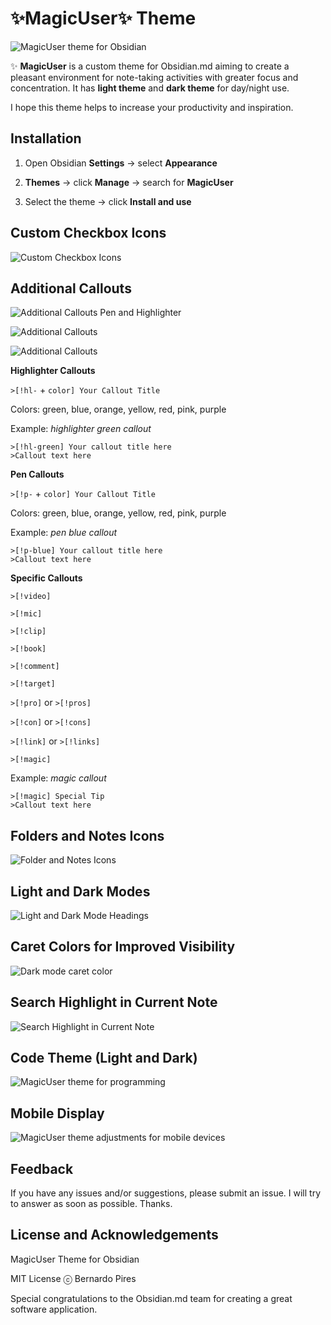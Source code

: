 # ✨**MagicUser**✨ Theme

![MagicUser theme for Obsidian](images/screenshot_big.png)

✨ **MagicUser** is a custom theme for Obsidian.md aiming to create a pleasant environment for note-taking activities with greater focus and concentration. It has **light theme** and **dark theme** for day/night use.

I hope this theme helps to increase your productivity and inspiration.

## Installation

1. Open Obsidian **Settings** -> select **Appearance**

2. **Themes** -> click **Manage** -> search for **MagicUser**

3. Select the theme -> click **Install and use**

## Custom Checkbox Icons

![Custom Checkbox Icons](images/magicuser_checkboxes_icons.png)

## Additional Callouts

![Additional Callouts Pen and Highlighter](images/magicuser_callouts_01.png)

![Additional Callouts](images/magicuser_callouts_02.png)

![Additional Callouts](images/magicuser_callouts_03.png)

**Highlighter Callouts**

`>[!hl-` + `color] Your Callout Title`

Colors: green, blue, orange, yellow, red, pink, purple

Example: *highlighter green callout*
```
>[!hl-green] Your callout title here
>Callout text here

```

**Pen Callouts**

`>[!p-` + `color] Your Callout Title`

Colors: green, blue, orange, yellow, red, pink, purple

Example: *pen blue callout*
```
>[!p-blue] Your callout title here
>Callout text here

```

**Specific Callouts**

`>[!video]`

`>[!mic]`

`>[!clip]`

`>[!book]`

`>[!comment]`

`>[!target]`

`>[!pro]` or `>[!pros]`

`>[!con]` or `>[!cons]`

`>[!link]` or `>[!links]`

`>[!magic]`

Example: *magic callout*
```
>[!magic] Special Tip
>Callout text here

```
 
## Folders and Notes Icons

![Folder and Notes Icons](images/folder_note_icons.png)

## Light and Dark Modes

![Light and Dark Mode Headings](images/magicuser_obsidian_headings.png)


## Caret Colors for Improved Visibility

![Dark mode caret color](images/magicuser_caret_colors.png)

## Search Highlight in Current Note

![Search Highlight in Current Note](images/magicuser_search_highlights.png)

## Code Theme (Light and Dark)

![MagicUser theme for programming](images/magicuser_obsidian_code_theme.png)

## Mobile Display

![MagicUser theme adjustments for mobile devices](images/magicuser_obsidian_mobile.png)

## Feedback
  
If you have any issues and/or suggestions, please submit an issue. I will try to answer as soon as possible. Thanks.

## License and Acknowledgements

MagicUser Theme for Obsidian

MIT License ⓒ Bernardo Pires

Special congratulations to the Obsidian.md team for creating a great software application.
